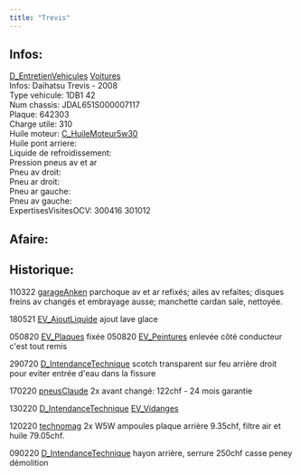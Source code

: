 ```yaml
---
title: "Trevis"
---
```


## Infos:
[D_EntretienVehicules](notes/departements/D_EntretienVehicules.md) [Voitures](notes/equipements/vehicules/C_Voitures.md)\
Infos: Daihatsu Trevis - 2008\
Type vehicule: 1DB1 42\
Num chassis: JDAL651S000007117\
Plaque: 642303\
Charge utile: 310\
Huile moteur: [C_HuileMoteur5w30](notes/equipements/consommables/C_HuileMoteur5w30.md)\
Huile pont arriere:\
Liquide de refroidissement:\
Pression pneus av et ar\
Pneu av droit:\
Pneu ar droit:\
Pneu ar gauche:\
Pneu av gauche:\
ExpertisesVisitesOCV: 300416 301012

## Afaire:

## Historique:
110322 [garageAnken](notes/equipements/vehicules/garageAnken.md) parchoque av et ar refixés; ailes av refaites; disques freins av changés et embrayage ausse; manchette cardan sale, nettoyée.

180521 [EV_AjoutLiquide](notes/equipements/vehicules/EV_AjoutLiquide.md) ajout lave glace

050820 [EV_Plaques](notes/equipements/vehicules/EV_Plaques.md) fixée 050820 [EV_Peintures](notes/equipements/vehicules/EV_Peintures.md) enlevée côté conducteur c'est tout remis

290720 [D_IntendanceTechnique](notes/departements/D_IntendanceTechnique.md) scotch transparent sur  feu arrière droit pour eviter entrée d'eau dans la fissure

170220 [pneusClaude](notes/equipements/vehicules/pneusClaude.md) 2x avant changé: 122chf - 24 mois garantie

130220 [D_IntendanceTechnique](notes/departements/D_IntendanceTechnique.md) [EV_Vidanges](notes/equipements/vehicules/EV_Vidanges.md)

120220 [technomag](notes/equipements/vehicules/technomag.md) 2x W5W ampoules plaque arrière 9.35chf, filtre air et huile 79.05chf. 

090220 [D_IntendanceTechnique](notes/departements/D_IntendanceTechnique.md) hayon arrière, serrure 250chf casse peney démolition
